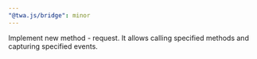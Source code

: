 ```yaml
---
"@twa.js/bridge": minor
---
```


Implement new method - request. It allows calling specified methods and capturing specified events.
